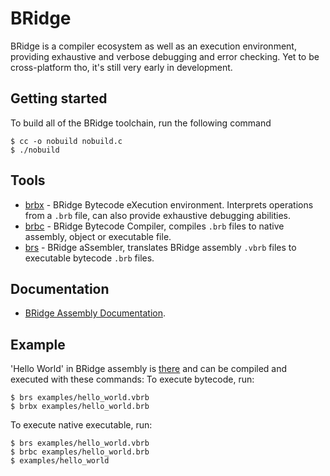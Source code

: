 # BRidge

BRidge is a compiler ecosystem as well as an execution environment, providing exhaustive and verbose debugging and error checking.
Yet to be cross-platform tho, it's still very early in development.

## Getting started

To build all of the BRidge toolchain, run the following command
```console
$ cc -o nobuild nobuild.c
$ ./nobuild
```

## Tools
- [brbx](src/brbx.c) - BRidge Bytecode eXecution environment. Interprets operations from a `.brb` file, can also provide exhaustive debugging abilities.
- [brbc](src/brbc.c) - BRidge Bytecode Compiler, compiles `.brb` files to native assembly, object or executable file.
- [brs](src/brs.c) - BRidge aSsembler, translates BRidge assembly `.vbrb` files to executable bytecode `.brb` files.

## Documentation

- [BRidge Assembly Documentation](docs/brb.md).

## Example
'Hello World' in BRidge assembly is [there](examples/hello_world.vbrb) and can be compiled and executed with these commands:
To execute bytecode, run:
```console
$ brs examples/hello_world.vbrb
$ brbx examples/hello_world.brb
```
To execute native executable, run:
```console
$ brs examples/hello_world.vbrb
$ brbc examples/hello_world.brb
$ examples/hello_world
```
